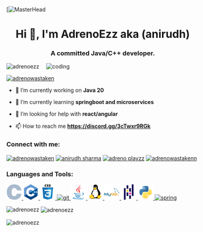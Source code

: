 [![MasterHead](https://miro.medium.com/v2/resize:fit:720/format:webp/1*lhOax3cZATGZwEhG0uTYRA.gif)
<h1 align="center">Hi 👋, I'm AdrenoEzz aka (anirudh)</h1>
<h3 align="center">A committed Java/C++ developer.</h3>
<img align="right" alt="coding" width="400" src="https://art.pixilart.com/0d92ea76c0f540a.gif" />

<p align="left"> <img src="https://komarev.com/ghpvc/?username=adrenoezz&label=Profile%20views&color=0e75b6&style=flat" alt="adrenoezz" /> </p>

<p align="left"> <a href="https://twitter.com/adrenowastaken" target="blank"><img src="https://img.shields.io/twitter/follow/adrenowastaken?logo=twitter&style=for-the-badge" alt="adrenowastaken" /></a> </p>

- 🔭 I’m currently working on **Java 20**

- 🌱 I’m currently learning **springboot and microservices**

- 🤝 I’m looking for help with **react/angular**

- 📫 How to reach me **https://discord.gg/3cTwxr9RGk**

<h3 align="left">Connect with me:</h3>
<p align="left">
<a href="https://twitter.com/adrenowastaken" target="blank"><img align="center" src="https://raw.githubusercontent.com/rahuldkjain/github-profile-readme-generator/master/src/images/icons/Social/twitter.svg" alt="adrenowastaken" height="30" width="40" /></a>
<a href="[https://linkedin.com/in/anirudh sharma](https://www.linkedin.com/in/anirudh-sharma-0ab9232a1/)" target="blank"><img align="center" src="https://raw.githubusercontent.com/rahuldkjain/github-profile-readme-generator/master/src/images/icons/Social/linked-in-alt.svg" alt="anirudh sharma" height="30" width="40" /></a>
<a href="[https://www.youtube.com/c/adreno playzz](https://www.youtube.com/@adrenoplayzz)" target="blank"><img align="center" src="https://raw.githubusercontent.com/rahuldkjain/github-profile-readme-generator/master/src/images/icons/Social/youtube.svg" alt="adreno playzz" height="30" width="40" /></a>
<a href="https://www.leetcode.com/adrenowastakenn" target="blank"><img align="center" src="https://raw.githubusercontent.com/rahuldkjain/github-profile-readme-generator/master/src/images/icons/Social/leet-code.svg" alt="adrenowastakenn" height="30" width="40" /></a>
</p>

<h3 align="left">Languages and Tools:</h3>
<p align="left"> <a href="https://www.cprogramming.com/" target="_blank" rel="noreferrer"> <img src="https://raw.githubusercontent.com/devicons/devicon/master/icons/c/c-original.svg" alt="c" width="40" height="40"/> </a> <a href="https://www.w3schools.com/cpp/" target="_blank" rel="noreferrer"> <img src="https://raw.githubusercontent.com/devicons/devicon/master/icons/cplusplus/cplusplus-original.svg" alt="cplusplus" width="40" height="40"/> </a> <a href="https://www.w3schools.com/css/" target="_blank" rel="noreferrer"> <img src="https://raw.githubusercontent.com/devicons/devicon/master/icons/css3/css3-original-wordmark.svg" alt="css3" width="40" height="40"/> </a> <a href="https://git-scm.com/" target="_blank" rel="noreferrer"> <img src="https://www.vectorlogo.zone/logos/git-scm/git-scm-icon.svg" alt="git" width="40" height="40"/> </a> <a href="https://www.java.com" target="_blank" rel="noreferrer"> <img src="https://raw.githubusercontent.com/devicons/devicon/master/icons/java/java-original.svg" alt="java" width="40" height="40"/> </a> <a href="https://www.linux.org/" target="_blank" rel="noreferrer"> <img src="https://raw.githubusercontent.com/devicons/devicon/master/icons/linux/linux-original.svg" alt="linux" width="40" height="40"/> </a> <a href="https://www.mysql.com/" target="_blank" rel="noreferrer"> <img src="https://raw.githubusercontent.com/devicons/devicon/master/icons/mysql/mysql-original-wordmark.svg" alt="mysql" width="40" height="40"/> </a> <a href="https://pandas.pydata.org/" target="_blank" rel="noreferrer"> <img src="https://raw.githubusercontent.com/devicons/devicon/2ae2a900d2f041da66e950e4d48052658d850630/icons/pandas/pandas-original.svg" alt="pandas" width="40" height="40"/> </a> <a href="https://www.python.org" target="_blank" rel="noreferrer"> <img src="https://raw.githubusercontent.com/devicons/devicon/master/icons/python/python-original.svg" alt="python" width="40" height="40"/> </a> <a href="https://spring.io/" target="_blank" rel="noreferrer"> <img src="https://www.vectorlogo.zone/logos/springio/springio-icon.svg" alt="spring" width="40" height="40"/> </a> </p>

<p><img align="left" src="https://github-readme-stats.vercel.app/api/top-langs?username=adrenoezz&show_icons=true&locale=en&layout=compact" alt="adrenoezz" /></p>

<p>&nbsp;<img align="center" src="https://github-readme-stats.vercel.app/api?username=adrenoezz&show_icons=true&locale=en" alt="adrenoezz" /></p>

<p><img align="center" src="https://github-readme-streak-stats.herokuapp.com/?user=adrenoezz&" alt="adrenoezz" /></p>
